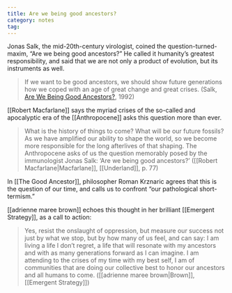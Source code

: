 ```yaml
---
title: Are we being good ancestors?
category: notes
tag:
---
```


Jonas Salk, the mid-20th-century virologist, coined the question-turned-maxim, “Are we being good ancestors?” He called it humanity’s greatest responsibility, and said that we are not only a product of evolution, but its instruments as well.

> If we want to be good ancestors, we should show future generations how we coped with an age of great change and great crises. (Salk, [Are We Being Good Ancestors?](https://www.jstor.org/stable/45064193), 1992)

[[Robert Macfarlane]] says the myriad crises of the so-called and apocalyptic era of the [[Anthropocene]] asks this question more than ever.

> What is the history of things to come? What will be our future fossils? As we have amplified our ability to shape the world, so we become more responsible for the long afterlives of that shaping. The Anthropocene asks of us the question memorably posed by the immunologist Jonas Salk: ‘Are we being good ancestors?’ ([[Robert Macfarlane|Macfarlane]], [[Underland]], p. 77)

In [[The Good Ancestor]], philosopher Roman Krznaric agrees that this is the question of our time, and calls us to confront “our pathological short-termism.”

[[adrienne maree brown]] echoes this thought in her brilliant [[Emergent Strategy]], as a call to action:

> Yes, resist the onslaught of oppression, but measure our success not just by what we stop, but by how many of us feel, and can say: I am living a life I don’t regret, a life that will resonate with my ancestors and with as many generations forward as I can imagine. I am attending to the crises of my time with my best self, I am of communities that are doing our collective best to honor our ancestors and all humans to come. ([[adrienne maree brown|Brown]], [[Emergent Strategy]])